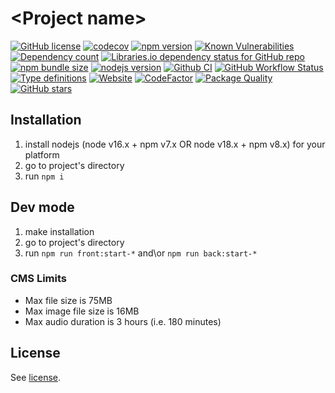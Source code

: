 # \<Project name\>

[![GitHub license](https://img.shields.io/npm/l/typescript-project)](https://github.com/webbestmaster/typescript-project/blob/master/license)
[![codecov](https://codecov.io/gh/webbestmaster/typescript-project/branch/master/graph/badge.svg)](https://codecov.io/gh/webbestmaster/typescript-project)
[![npm version](https://img.shields.io/npm/v/typescript-project.svg)](https://www.npmjs.com/package/typescript-project)
[![Known Vulnerabilities](https://snyk.io/test/github/webbestmaster/typescript-project/badge.svg)](https://snyk.io/test/github/webbestmaster/typescript-project)
[![Dependency count](https://badgen.net/bundlephobia/dependency-count/typescript-project)](https://libraries.io/npm/typescript-project)
[![Libraries.io dependency status for GitHub repo](https://img.shields.io/librariesio/github/webbestmaster/typescript-project)](https://libraries.io/npm/typescript-project)
[![npm bundle size](https://img.shields.io/bundlephobia/minzip/typescript-project)](https://bundlephobia.com/package/typescript-project)
[![nodejs version](https://img.shields.io/node/v/typescript-project)](https://nodejs.org/en/docs)
[![Github CI](https://github.com/webbestmaster/typescript-project/actions/workflows/github-ci.yml/badge.svg)](https://github.com/webbestmaster/typescript-project/actions/workflows/github-ci.yml)
[![GitHub Workflow Status](https://img.shields.io/github/actions/workflow/status/webbestmaster/typescript-project/github-ci.yml)](https://github.com/webbestmaster/typescript-project/actions/workflows/github-ci.yml)
[![Type definitions](https://img.shields.io/npm/types/typescript-project)](https://www.typescriptlang.org)
[![Website](https://img.shields.io/website?url=https://github.com/webbestmaster/typescript-project)](https://github.com/webbestmaster/typescript-project)
[![CodeFactor](https://www.codefactor.io/repository/github/webbestmaster/typescript-project/badge)](https://www.codefactor.io/repository/github/webbestmaster/typescript-project)
[![Package Quality](https://packagequality.com/shield/typescript-project.svg)](https://packagequality.com/#?package=typescript-project)
[![GitHub stars](https://img.shields.io/github/stars/webbestmaster/typescript-project?style=social)](https://github.com/webbestmaster/typescript-project)


## Installation

1. install nodejs (node v16.x + npm v7.x OR node v18.x + npm v8.x) for your platform
2. go to project's directory
3. run `npm i`


## Dev mode

1. make installation
2. go to project's directory
3. run `npm run front:start-*` and\or `npm run back:start-*`


### CMS Limits

- Max file size is 75MB
- Max image file size is 16MB
- Max audio duration is 3 hours (i.e. 180 minutes)

## License

See [license](license).

